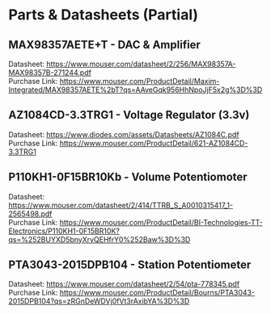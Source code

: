 # Parts & Datasheets (Partial) #

## MAX98357AETE+T - DAC & Amplifier ##

Datasheet: https://www.mouser.com/datasheet/2/256/MAX98357A-MAX98357B-271244.pdf  
Purchase Link: https://www.mouser.com/ProductDetail/Maxim-Integrated/MAX98357AETE%2bT?qs=AAveGqk956HhNpoJjF5x2g%3D%3D

## AZ1084CD-3.3TRG1 - Voltage Regulator (3.3v) ##

Datasheet: https://www.diodes.com/assets/Datasheets/AZ1084C.pdf  
Purchase Link: https://www.mouser.com/ProductDetail/621-AZ1084CD-3.3TRG1

## P110KH1-0F15BR10Kb - Volume Potentiomoter ##

Datasheet: https://www.mouser.com/datasheet/2/414/TTRB_S_A0010315417_1-2565498.pdf  
Purchase Link: https://www.mouser.com/ProductDetail/BI-Technologies-TT-Electronics/P110KH1-0F15BR10K?qs=%252BUYXD5bnyXryQEHfrY0%252Baw%3D%3D

## PTA3043-2015DPB104 - Station Potentiometer ##

Datasheet: https://www.mouser.com/datasheet/2/54/pta-778345.pdf  
Purchase Link:  https://www.mouser.com/ProductDetail/Bourns/PTA3043-2015DPB104?qs=zRGnDeWDVj0fVt3rAxibYA%3D%3D